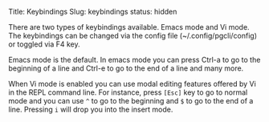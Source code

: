 Title: Keybindings
Slug: keybindings
status: hidden

There are two types of keybindings available. Emacs mode and Vi mode. The keybindings can be changed via the config file (~/.config/pgcli/config) or toggled via F4 key.

Emacs mode is the default. In emacs mode you can press Ctrl-a to go to the beginning of a line and Ctrl-e to go to the end of a line and many more. 

When Vi mode is enabled you can use modal editing features offered by Vi in the REPL command line. For instance, press `[Esc]` key to go to normal mode and you can use `^` to go to the beginning and `$` to go to the end of a line. Pressing `i` will drop you into the insert mode.
